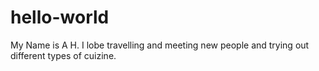 # hello-world
My Name is A H. I lobe travelling and meeting new people and trying out different types of cuizine.
